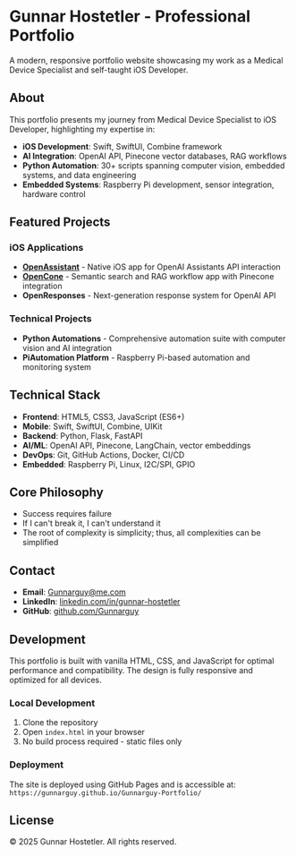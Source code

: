 # Gunnar Hostetler - Professional Portfolio

A modern, responsive portfolio website showcasing my work as a Medical Device Specialist and self-taught iOS Developer.

## About

This portfolio presents my journey from Medical Device Specialist to iOS Developer, highlighting my expertise in:

- **iOS Development**: Swift, SwiftUI, Combine framework
- **AI Integration**: OpenAI API, Pinecone vector databases, RAG workflows
- **Python Automation**: 30+ scripts spanning computer vision, embedded systems, and data engineering
- **Embedded Systems**: Raspberry Pi development, sensor integration, hardware control

## Featured Projects

### iOS Applications

- **[OpenAssistant](https://apps.apple.com/us/app/openassistant/id6692613772)** - Native iOS app for OpenAI Assistants API interaction
- **[OpenCone](https://apps.apple.com/us/app/opencone/id6744467668)** - Semantic search and RAG workflow app with Pinecone integration
- **OpenResponses** - Next-generation response system for OpenAI API

### Technical Projects

- **Python Automations** - Comprehensive automation suite with computer vision and AI integration
- **PiAutomation Platform** - Raspberry Pi-based automation and monitoring system

## Technical Stack

- **Frontend**: HTML5, CSS3, JavaScript (ES6+)
- **Mobile**: Swift, SwiftUI, Combine, UIKit
- **Backend**: Python, Flask, FastAPI
- **AI/ML**: OpenAI API, Pinecone, LangChain, vector embeddings
- **DevOps**: Git, GitHub Actions, Docker, CI/CD
- **Embedded**: Raspberry Pi, Linux, I2C/SPI, GPIO

## Core Philosophy

- Success requires failure
- If I can't break it, I can't understand it
- The root of complexity is simplicity; thus, all complexities can be simplified

## Contact

- **Email**: Gunnarguy@me.com
- **LinkedIn**: [linkedin.com/in/gunnar-hostetler](https://www.linkedin.com/in/gunnar-hostetler/)
- **GitHub**: [github.com/Gunnarguy](https://github.com/Gunnarguy)

## Development

This portfolio is built with vanilla HTML, CSS, and JavaScript for optimal performance and compatibility. The design is fully responsive and optimized for all devices.

### Local Development

1. Clone the repository
2. Open `index.html` in your browser
3. No build process required - static files only

### Deployment

The site is deployed using GitHub Pages and is accessible at: `https://gunnarguy.github.io/Gunnarguy-Portfolio/`

## License

© 2025 Gunnar Hostetler. All rights reserved.
